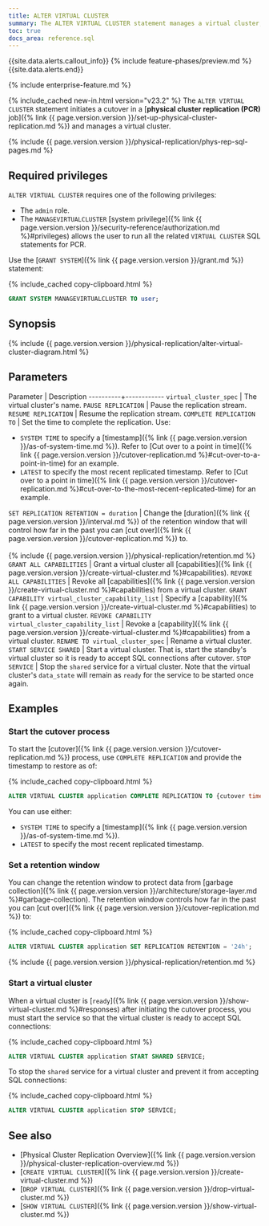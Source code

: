 ```yaml
---
title: ALTER VIRTUAL CLUSTER
summary: The ALTER VIRTUAL CLUSTER statement manages a virtual cluster, including any related physical replication stream.
toc: true
docs_area: reference.sql
---
```


{{site.data.alerts.callout_info}}
{% include feature-phases/preview.md %}
{{site.data.alerts.end}}

{% include enterprise-feature.md %}

{% include_cached new-in.html version="v23.2" %} The `ALTER VIRTUAL CLUSTER` statement initiates a cutover in a [**physical cluster replication (PCR)** job]({% link {{ page.version.version }}/set-up-physical-cluster-replication.md %}) and manages a virtual cluster.

{% include {{ page.version.version }}/physical-replication/phys-rep-sql-pages.md %}

## Required privileges

`ALTER VIRTUAL CLUSTER` requires one of the following privileges:

- The `admin` role.
- The `MANAGEVIRTUALCLUSTER` [system privilege]({% link {{ page.version.version }}/security-reference/authorization.md %}#privileges) allows the user to run all the related `VIRTUAL CLUSTER` SQL statements for PCR.

Use the [`GRANT SYSTEM`]({% link {{ page.version.version }}/grant.md %}) statement:

{% include_cached copy-clipboard.html %}
~~~ sql
GRANT SYSTEM MANAGEVIRTUALCLUSTER TO user;
~~~

## Synopsis

<div>
{% include {{ page.version.version }}/physical-replication/alter-virtual-cluster-diagram.html %}
</div>

## Parameters

Parameter | Description
----------+------------
`virtual_cluster_spec` | The virtual cluster's name.
`PAUSE REPLICATION` | Pause the replication stream.
`RESUME REPLICATION` | Resume the replication stream.
`COMPLETE REPLICATION TO` | Set the time to complete the replication. Use: <br><ul><li>`SYSTEM TIME` to specify a [timestamp]({% link {{ page.version.version }}/as-of-system-time.md %}). Refer to [Cut over to a point in time]({% link {{ page.version.version }}/cutover-replication.md %}#cut-over-to-a-point-in-time) for an example.</li><li>`LATEST` to specify the most recent replicated timestamp. Refer to [Cut over to a point in time]({% link {{ page.version.version }}/cutover-replication.md %}#cut-over-to-the-most-recent-replicated-time) for an example.</li></ul>
`SET REPLICATION RETENTION = duration` | Change the [duration]({% link {{ page.version.version }}/interval.md %}) of the retention window that will control how far in the past you can [cut over]({% link {{ page.version.version }}/cutover-replication.md %}) to.<br><br>{% include {{ page.version.version }}/physical-replication/retention.md %}
`GRANT ALL CAPABILITIES` | Grant a virtual cluster all [capabilities]({% link {{ page.version.version }}/create-virtual-cluster.md %}#capabilities).
`REVOKE ALL CAPABILITIES` | Revoke all [capabilities]({% link {{ page.version.version }}/create-virtual-cluster.md %}#capabilities) from a virtual cluster.
`GRANT CAPABILITY virtual_cluster_capability_list` | Specify a [capability]({% link {{ page.version.version }}/create-virtual-cluster.md %}#capabilities) to grant to a virtual cluster.
`REVOKE CAPABILITY virtual_cluster_capability_list` | Revoke a [capability]({% link {{ page.version.version }}/create-virtual-cluster.md %}#capabilities) from a virtual cluster.
`RENAME TO virtual_cluster_spec` | Rename a virtual cluster.
`START SERVICE SHARED` | Start a virtual cluster. That is, start the standby's virtual cluster so it is ready to accept SQL connections after cutover.
`STOP SERVICE` | Stop the `shared` service for a virtual cluster. Note that the virtual cluster's `data_state` will remain as `ready` for the service to be started once again.

## Examples

### Start the cutover process

To start the [cutover]({% link {{ page.version.version }}/cutover-replication.md %}) process, use `COMPLETE REPLICATION` and provide the timestamp to restore as of:

{% include_cached copy-clipboard.html %}
~~~ sql
ALTER VIRTUAL CLUSTER application COMPLETE REPLICATION TO {cutover time specification};
~~~

You can use either:

- `SYSTEM TIME` to specify a [timestamp]({% link {{ page.version.version }}/as-of-system-time.md %}).
- `LATEST` to specify the most recent replicated timestamp.

### Set a retention window

You can change the retention window to protect data from [garbage collection]({% link {{ page.version.version }}/architecture/storage-layer.md %}#garbage-collection). The retention window controls how far in the past you can [cut over]({% link {{ page.version.version }}/cutover-replication.md %}) to:

{% include_cached copy-clipboard.html %}
~~~ sql
ALTER VIRTUAL CLUSTER application SET REPLICATION RETENTION = '24h';
~~~

{% include {{ page.version.version }}/physical-replication/retention.md %}

### Start a virtual cluster

When a virtual cluster is [`ready`]({% link {{ page.version.version }}/show-virtual-cluster.md %}#responses) after initiating the cutover process, you must start the service so that the virtual cluster is ready to accept SQL connections:

{% include_cached copy-clipboard.html %}
~~~ sql
ALTER VIRTUAL CLUSTER application START SHARED SERVICE;
~~~

To stop the `shared` service for a virtual cluster and prevent it from accepting SQL connections:

{% include_cached copy-clipboard.html %}
~~~ sql
ALTER VIRTUAL CLUSTER application STOP SERVICE;
~~~

## See also

- [Physical Cluster Replication Overview]({% link {{ page.version.version }}/physical-cluster-replication-overview.md %})
- [`CREATE VIRTUAL CLUSTER`]({% link {{ page.version.version }}/create-virtual-cluster.md %})
- [`DROP VIRTUAL CLUSTER`]({% link {{ page.version.version }}/drop-virtual-cluster.md %})
- [`SHOW VIRTUAL CLUSTER`]({% link {{ page.version.version }}/show-virtual-cluster.md %})

